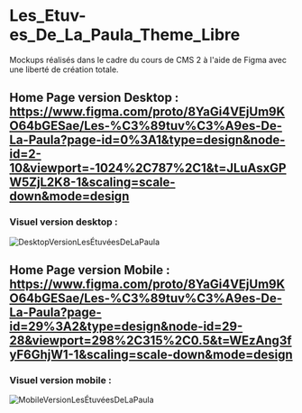 # Les_Etuv-es_De_La_Paula_Theme_Libre
Mockups réalisés dans le cadre du cours de CMS 2 à l'aide de Figma avec une liberté de création totale.

## Home Page version Desktop : https://www.figma.com/proto/8YaGi4VEjUm9KO64bGESae/Les-%C3%89tuv%C3%A9es-De-La-Paula?page-id=0%3A1&type=design&node-id=2-10&viewport=-1024%2C787%2C1&t=JLuAsxGPW5ZjL2K8-1&scaling=scale-down&mode=design
### Visuel version desktop : 
![DesktopVersionLesÉtuvéesDeLaPaula](https://github.com/Timothe12/Les_Etuv-es_De_La_Paula_Theme_Libre/assets/128182775/35eb25d1-139e-48fa-aad4-899aebadb6c1)

## Home Page version Mobile : https://www.figma.com/proto/8YaGi4VEjUm9KO64bGESae/Les-%C3%89tuv%C3%A9es-De-La-Paula?page-id=29%3A2&type=design&node-id=29-28&viewport=298%2C315%2C0.5&t=WEzAng3fyF6GhjW1-1&scaling=scale-down&mode=design
### Visuel version mobile :
![MobileVersionLesÉtuvéesDeLaPaula](https://github.com/Timothe12/Les_Etuv-es_De_La_Paula_Theme_Libre/assets/128182775/db40f651-070c-4a81-a4c3-c3a8f49db4d8)
